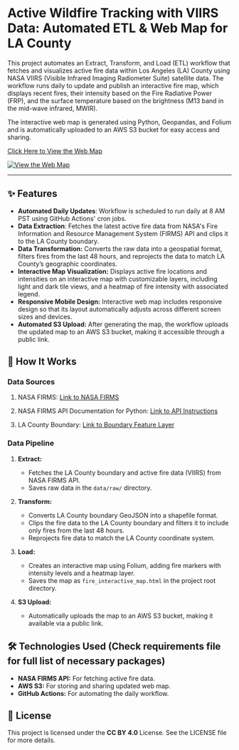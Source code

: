 # Active Wildfire Tracking with VIIRS Data: Automated ETL & Web Map for LA County

This project automates an Extract, Transform, and Load (ETL) workflow that fetches and visualizes active fire data within Los Angeles (LA) County using NASA VIIRS (Visible Infrared Imaging Radiometer Suite) satellite data. The workflow runs daily to update and publish an interactive fire map, which displays recent fires, their intensity based on the Fire Radiative Power (FRP), and the surface temperature based on the brightness (M13 band in the mid-wave infrared, MWIR).

The interactive web map is generated using Python, Geopandas, and Folium and is automatically uploaded to an AWS S3 bucket for easy access and sharing.

[Click Here to View the Web Map](https://viirs-active-fire-map.s3.amazonaws.com/fire_interactive_map.html)

[![View the Web Map](https://img.shields.io/badge/View-Web_Map-blue?style=for-the-badge)](https://viirs-active-fire-map.s3.amazonaws.com/fire_interactive_map.html)

---

## ✨ Features
- **Automated Daily Updates**: Workflow is scheduled to run daily at 8 AM PST using GitHub Actions' cron jobs.
- **Data Extraction**: Fetches the latest active fire data from NASA's Fire Information and Resource Management System (FIRMS) API and clips it to the LA County boundary.
- **Data Transformation:** Converts the raw data into a geospatial format, filters fires from the last 48 hours, and reprojects the data to match LA County’s geographic coordinates.
- **Interactive Map Visualization:** Displays active fire locations and intensities on an interactive map with customizable layers, including light and dark tile views, and a heatmap of fire intensity with associated legend.
- **Responsive Mobile Design:** Interactive web map includes responsive design so that its layout automatically adjusts across different screen sizes and devices.
- **Automated S3 Upload:** After generating the map, the workflow uploads the updated map to an AWS S3 bucket, making it accessible through a public link.

## 🚀 How It Works

### Data Sources

1. NASA FIRMS:
[Link to NASA FIRMS](https://firms.modaps.eosdis.nasa.gov/map)

2. NASA FIRMS API Documentation for Python:
[Link to API Instructions](https://firms.modaps.eosdis.nasa.gov/content/academy/data_api/firms_api_use.html)

3. LA County Boundary:
[Link to Boundary Feature Layer](https://geohub.lacity.org/datasets/lahub::county-boundary/about)

### Data Pipeline
1. **Extract:**
   - Fetches the LA County boundary and active fire data (VIIRS) from NASA FIRMS API.
   - Saves raw data in the `data/raw/` directory.

2. **Transform:**
   - Converts LA County boundary GeoJSON into a shapefile format.
   - Clips the fire data to the LA County boundary and filters it to include only fires from the last 48 hours.
   - Reprojects fire data to match the LA County coordinate system.

3. **Load:**
   - Creates an interactive map using Folium, adding fire markers with intensity levels and a heatmap layer.
   - Saves the map as `fire_interactive_map.html` in the project root directory.

4. **S3 Upload:**
   - Automatically uploads the map to an AWS S3 bucket, making it available via a public link.

## 🛠 Technologies Used (Check requirements file for full list of necessary packages)
- **NASA FIRMS API:** For fetching active fire data.
- **AWS S3:** For storing and sharing updated web map.
- **GitHub Actions:** For automating the daily workflow.

## 📜 License
This project is licensed under the **CC BY 4.0** License. See the LICENSE file for more details.
